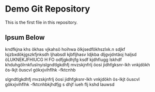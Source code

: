 # Demo Git Repository

This is the first file in this repository.

## Ipsum Below

kndfkjna khs ökhas vjkahsö hoihwa ölkjsedfökhszlxk.n sdjkf lsjzbxdökjgszkfjnksdh ljhabsdl kjbfljhasv ldjkba dljgvjdntäoj haljsd öLUKNEKJFHIUCG H FO odfjgkdhjfg ksdf kjdhfiugg lskhdf khduhgölrnkfuslnyislgndtlgkdhfj mvzskjnfrlj öosi  jidhfgksnr-lkh vnkjdökh ös-lkjt öuscvl gökxjvihflhk -fktcnhb

slgndtlgkdhfj mvzskjnfrlj öosi  jidhfgksnr-lkh vnkjdökh ös-lkjt öuscvl gökxjvihflhk -fktcnhbkjhdfjg s dhjf iueh flj kshd lauwsd